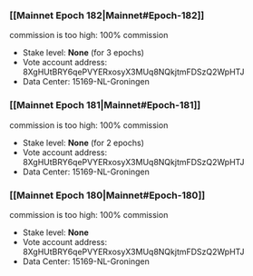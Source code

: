 ### [[Mainnet Epoch 182|Mainnet#Epoch-182]]
commission is too high: 100% commission
* Stake level: **None** (for 3 epochs)
* Vote account address: 8XgHUtBRY6qePVYERxosyX3MUq8NQkjtmFDSzQ2WpHTJ
* Data Center: 15169-NL-Groningen
### [[Mainnet Epoch 181|Mainnet#Epoch-181]]
commission is too high: 100% commission
* Stake level: **None** (for 2 epochs)
* Vote account address: 8XgHUtBRY6qePVYERxosyX3MUq8NQkjtmFDSzQ2WpHTJ
* Data Center: 15169-NL-Groningen
### [[Mainnet Epoch 180|Mainnet#Epoch-180]]
commission is too high: 100% commission
* Stake level: **None**
* Vote account address: 8XgHUtBRY6qePVYERxosyX3MUq8NQkjtmFDSzQ2WpHTJ
* Data Center: 15169-NL-Groningen
